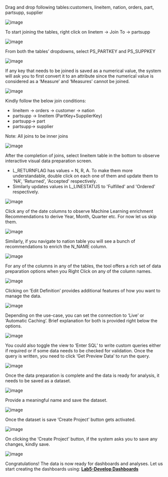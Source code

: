 Drag and drop following tables:customers, lineitem, nation, orders, part, partsupp, supplier

![image](https://user-images.githubusercontent.com/90479726/133122834-e5dd2172-ac95-4b0d-bb6c-9de1c8cd74fc.png)

To start joining the tables, right click on linetem -> Join To -> partsupp

![image](https://user-images.githubusercontent.com/90479726/133122909-c2cd4093-0bf8-4214-9859-f4b73d1021b2.png)

From both the tables’ dropdowns, select PS_PARTKEY and PS_SUPPKEY

![image](https://user-images.githubusercontent.com/90479726/133123145-8e923dd8-d6f6-488b-a2a2-124d3db8145c.png)

If any key that needs to be joined is saved as a numerical value, the system will ask you to first convert it to an attribute since the numerical value is considered as a ‘Measure’ and ‘Measures’ cannot be joined.

![image](https://user-images.githubusercontent.com/90479726/133123345-310e93a5-71d4-4bb8-ba43-bb1a9177edc4.png)

Kindly follow the below join conditions:
- lineitem -> orders -> customer -> nation
- partsupp -> lineitem (PartKey+SupplierKey)
- partsupp-> part
- partsupp-> supplier

Note: All joins to be inner joins

![image](https://user-images.githubusercontent.com/90479726/133123488-426de32b-ccc4-4d5f-ba52-61d81b514a00.png)

After the completion of joins, select lineitem table in the bottom to observe interactive visual data preparation screen.
- L_RETURNFLAG has values = N, R, A. To make them more understandable, double click on each one of them and update them to 'NA', 'Returned', 'Accepted' respectively.
- Similarly updates values in L_LINESTATUS to 'Fulfilled' and 'Ordered' respectively.

![image](https://user-images.githubusercontent.com/90479726/133123652-3160c015-a848-4c23-b94c-008c23454a91.png)

Click any of the date columns to observe Machine Learning enrichment Recommendations to derive Year, Month, Quarter etc. For now let us skip them.

![image](https://user-images.githubusercontent.com/90479726/133123791-dd2cd5f5-02bf-4d8b-a892-9c06f9f45c56.png)

Similarly, if you navigate to nation table you will see a bunch of recommendations to enrich the N_NAME column.

![image](https://user-images.githubusercontent.com/90479726/133123914-e30a6721-f810-4ed0-9919-782ea1ff8fe8.png)

For any of the columns in any of the tables, the tool offers a rich set of data preparation options when you Right Click on any of the column names.

![image](https://user-images.githubusercontent.com/90479726/133124039-e2cb5e14-65be-4e3d-9d27-c12a016be0c1.png)

Clicking on ‘Edit Definition’ provides additional features of how you want to manage the data.

![image](https://user-images.githubusercontent.com/90479726/133124199-85ceb79e-9a64-4bcc-9418-d1d6b0312da0.png)

Depending on the use-case, you can set the connection to ‘Live’ or ‘Automatic Caching’. Brief explanation for both is provided right below the options.

![image](https://user-images.githubusercontent.com/90479726/133124297-49c610cb-b613-4057-b5b4-8eaec8538713.png)

You could also toggle the view to ‘Enter SQL’ to write custom queries either if required or if some data needs to be checked for validation. Once the query is written, you need to click ‘Get Preview Data’ to run the query.

![image](https://user-images.githubusercontent.com/90479726/133124425-fd401a72-e5d7-4e43-b9d2-56990c56e6fc.png)

Once the data preparation is complete and the data is ready for analysis, it needs to be saved as a dataset.

![image](https://user-images.githubusercontent.com/90479726/133124522-1349f280-382c-40ce-a4d5-f901f6a3bf2d.png)

Provide a meaningful name and save the dataset.

![image](https://user-images.githubusercontent.com/90479726/133124602-8b605cfa-4c71-4d09-8b8b-97dc08c45499.png)

Once the dataset is save ‘Create Project’ button gets activated.

![image](https://user-images.githubusercontent.com/90479726/133124705-9e58e6ff-1027-435a-97f7-2a2579db195f.png)

On clicking the ‘Create Project’ button, if the system asks you to save any changes, kindly save.

![image](https://user-images.githubusercontent.com/90479726/133124802-c9e94d1f-e8ae-4385-b534-a4d7b23796b8.png)

Congratulations! The data is now ready for dashboards and analyses. Let us start creating the dashboards using: **[Lab5-Develop Dashboards](/Lab5-Develop%20Dashboards/README.md)**
